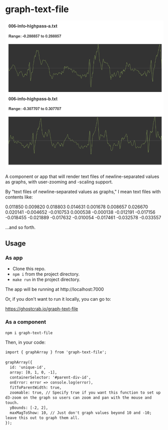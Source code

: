 # graph-text-file

![Screenshot of it rendering two text files](meta/screenshot.png)

 A component or app that will render text files of newline-separated values as graphs, with user-zooming and -scaling support.

By "text files of newline-separated values as graphs," I mean text files with contents like:

  0.011850
  0.009820
  0.018803
  0.014631
  0.001678
  0.008657
  0.026670
  0.020141
  -0.004652
  -0.010753
  0.000538
  -0.000138
  -0.012191
  -0.017156
  -0.018455
  -0.021889
  -0.017632
  -0.010054
  -0.017461
  -0.032578
  -0.033557

…and so forth.

## Usage

### As app

- Clone this repo.
- `npm i` from the project directory.
- `make run` in the project directory.

The app will be running at http://localhost:7000

Or, if you don't want to run it locally, you can go to:

https://ghostcrab.io/graph-text-file

### As a component

    npm i graph-text-file

Then, in your code:

    import { graphArray } from 'graph-text-file';

    graphArray({
      id: 'unique-id',
      array: [0, 1, 0, -1],
      containerSelector: '#parent-div-id',
      onError: error => console.log(error),
      fitToParentWidth: true,
      zoomable: true, // Specify true if you want this function to set up d3-zoom on the graph so users can zoom and pan with the mouse and touch.
      yBounds: [-2, 2],
      maxMagToShow: 10, // Just don't graph values beyond 10 and -10; leave this out to graph them all.
    });
